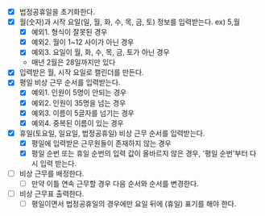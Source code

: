 - [x] 법정공휴일을 초기화한다.
- [x] 월(숫자)과 시작 요일(일, 월, 화, 수, 목, 금, 토) 정보를 입력받는다. ex) 5,월
    - [x] 예외1. 형식이 잘못된 경우
    - [x] 예외2. 월이 1~12 사이가 아닌 경우
    - [x] 예외3. 요일이 월, 화, 수, 목, 금, 토가 아닌 경우
    - 매년 2월은 28일까지만 있다
- [x] 입력받은 월, 시작 요일로 캘린더를 만든다.
- [x] 평일 비상 근무 순서를 입력받는다.
    - [x] 예외1. 인원이 5명이 안되는 경우
    - [x] 예외2. 인원이 35명을 넘는 경우
    - [x] 예외3. 이름이 5글자를 넘기는 경우
    - [x] 예외4. 중복된 이름이 있는 경우
- [x] 휴일(토요일, 일요일, 법정공휴일) 비상 근무 순서를 입력받는다.
    - [x] 평일에 입력받은 근무원들이 존재하지 않는 경우
    - [x] 평일 순번 또는 휴일 순번의 입력 값이 올바르지 않은 경우, '평일 순번'부터 다시 입력 받는다.
- [ ] 비상 근무를 배정한다.
    - [ ] 만약 이틀 연속 근무할 경우 다음 순서와 순서를 변경한다.
- [ ] 비상 근무표 출력한다.
    - [ ] 평일이면서 법정공휴일의 경우에만 요일 뒤에 (휴일) 표기를 해야 한다.
